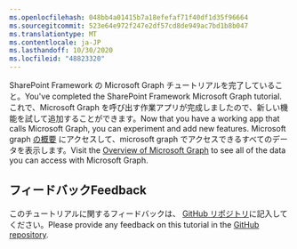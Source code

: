 ```yaml
---
ms.openlocfilehash: 048bb4a01415b7a18efefaf71f40df1d35f96664
ms.sourcegitcommit: 523e64e972f247e2df57cd8de949ac7bd1b8b047
ms.translationtype: MT
ms.contentlocale: ja-JP
ms.lasthandoff: 10/30/2020
ms.locfileid: "48823320"
---
```

<!-- markdownlint-disable MD002 MD041 -->

<span data-ttu-id="fe12b-101">SharePoint Framework の Microsoft Graph チュートリアルを完了していること。</span><span class="sxs-lookup"><span data-stu-id="fe12b-101">You've completed the SharePoint Framework Microsoft Graph tutorial.</span></span> <span data-ttu-id="fe12b-102">これで、Microsoft Graph を呼び出す作業アプリが完成しましたので、新しい機能を試して追加することができます。</span><span class="sxs-lookup"><span data-stu-id="fe12b-102">Now that you have a working app that calls Microsoft Graph, you can experiment and add new features.</span></span> <span data-ttu-id="fe12b-103">Microsoft graph [の概要](/graph/overview) にアクセスして、microsoft graph でアクセスできるすべてのデータを表示します。</span><span class="sxs-lookup"><span data-stu-id="fe12b-103">Visit the [Overview of Microsoft Graph](/graph/overview) to see all of the data you can access with Microsoft Graph.</span></span>

## <a name="feedback"></a><span data-ttu-id="fe12b-104">フィードバック</span><span class="sxs-lookup"><span data-stu-id="fe12b-104">Feedback</span></span>

<span data-ttu-id="fe12b-105">このチュートリアルに関するフィードバックは、 [GitHub リポジトリ](https://github.com/microsoftgraph/msgraph-training-spfx)に記入してください。</span><span class="sxs-lookup"><span data-stu-id="fe12b-105">Please provide any feedback on this tutorial in the [GitHub repository](https://github.com/microsoftgraph/msgraph-training-spfx).</span></span>
